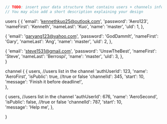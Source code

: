 ```javascript
// TODO: insert your data structure that contains users + channels info here
// You may also add a short description explaining your design
```

users {
  {
      'email': 'kennethkuo25@outlook.com',
      'password': 'Aero123',
      'nameFirst': 'Kenneth',
      'nameLast': 'Kuo',
      'name': 'master',
      'uId': 1,
  },
    
  {
      'email': 'garyang123@yahoo.com',
      'password': 'GodDammIt',
      'nameFirst': 'Gary',
      'nameLast': 'Ang',
      'name': 'master',
      'uId': 2,
  },
    
  {
      'email': 'steve1531@gmail.com',
      'password': 'UnswTheBest',
      'nameFirst': 'Steve',
      'nameLast': 'Berrospi',
      'name': 'master',
      'uId': 3,
  },   
}

channel {
  {
      users, //users list in the channel
      'authUserId': 123,
      'name': 'AeroFirst',
      'isPublic': true, //true or false
      'channelId': 345,
      'start': 10,  
      'message': 'Finish it before deadline!',   
  },
    
  {
      users, //users list in the channel
      'authUserId': 676,
      'name': 'AeroSecond',
      'isPublic': false, //true or false
      'channelId': 787,
      'start': 10,    
      'message': 'Help me',
  },
    
}



